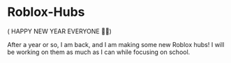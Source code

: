 # Roblox-Hubs
( HAPPY NEW YEAR EVERYONE 🎉🥳)

After a year or so, I am back, and I am making some new Roblox hubs! I will be working on them as much as I can while focusing on school.
